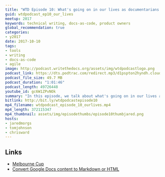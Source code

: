 ```yaml
---
title: "WTD Episode 10: What's going on in our lives as documentarians and product owners"
guid: wtdpodcast_ep10_our_lives
meetup: 2017
keywords: technical writing, docs-as-code, product owners
global_recommendation: true
categories:
- y2017
date: 2017-10-10
tags:
- tools
- writing
- docs-as-code
- agile
image: http://podcast.writethedocs.org/assets/img/wtdpodcastlogo.png
podcast_link: https://dts.podtrac.com/redirect.mp3/d1pspton2hyndh.cloudfront.net/wtdpodcast_episode_10_ourlives.mp3
podcast_file_size: 49.7 MB
podcast_duration: "1:01:46"
podcast_length: 49726448
youtube_id: gc6W1ZPvNOk
summary: "In this episode, we talk about what's going on in our lives as documentarians and product owners. Chris talks about challenges in collaborating with reviewers in efficient ways. Google Docs works great for gathering comments, but it isn't so good for storing source code in a manageable format. Also, it seems that every company/client has their own preferred toolchain around reviews, and it's hard to know the best approach to take. Jared talks about the ebbs and flows of managing products in the gambling space, and the challenges around benchmarking, performance testing, and uptime demands for the products he manages, especially during the Melbourne Cup. Tom is excited about the docs-as-code milestone reached at his work, where his team can now build and deploy Jekyll directly from the server through commits to an internal git repo. This publishing efficiency allowed their team to get rid of an old, archaic CMS publishing process that was slowing writers down."
bitlink: http://bit.ly/wtdpodcastepisode10
mp4_filename: wtdpodcast_episode_10_ourlives.mp4
mp4_length: 372115347
mp4_thumbnail: assets/img/episodethumbs/episode10thumbjared.png
hosts:
- jaredmorgs
- tomjohnson
- chrisward
---
```


## Links

* [Melbourne Cup](https://en.wikipedia.org/wiki/Melbourne_Cup)
* [Convert Google Docs content to Markdown or HTML](http://idratherbewriting.com/2017/09/22/convert-google-docs-to-markdown/)
